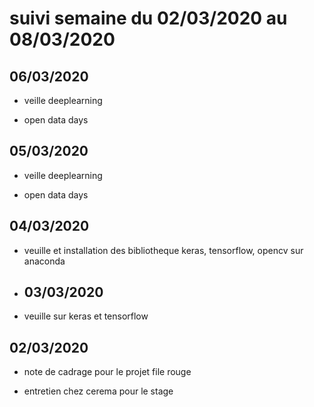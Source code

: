 # suivi semaine du 02/03/2020 au 08/03/2020

## 06/03/2020

* veille deeplearning 

* open data days

## 05/03/2020

* veille deeplearning

* open data days

## 04/03/2020

* veuille et installation des bibliotheque keras, tensorflow, opencv sur anaconda
  
* ## 03/03/2020

* veuille sur keras et tensorflow

## 02/03/2020 

* note de cadrage pour le projet file rouge

* entretien chez cerema pour le stage

 